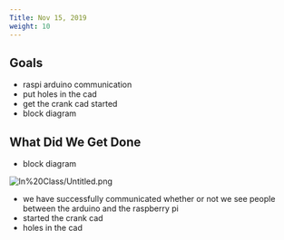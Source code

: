 ```yaml
---
Title: Nov 15, 2019
weight: 10
---
```

<!--more-->
## Goals

- raspi arduino communication
- put holes in the cad
- get the crank cad started
- block diagram

## What Did We Get Done

- block diagram

![In%20Class/Untitled.png](Untitled.png)

- we have successfully communicated whether or not we see people between the arduino and the raspberry pi
- started the crank cad
- holes in the cad